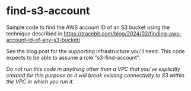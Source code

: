 # find-s3-account

Sample code to find the AWS account ID of an S3 bucket using the technique described in https://tracebit.com/blog/2024/02/finding-aws-account-id-of-any-s3-bucket/

See the blog post for the supporting infrastructure you'll need. This code expects to be able to assume a role "s3-find-account".

*Do not run this code in anything other than a VPC that you've explicitly created for this purpose as it *will* break
existing connectivity to S3 within the VPC in which you run it.*